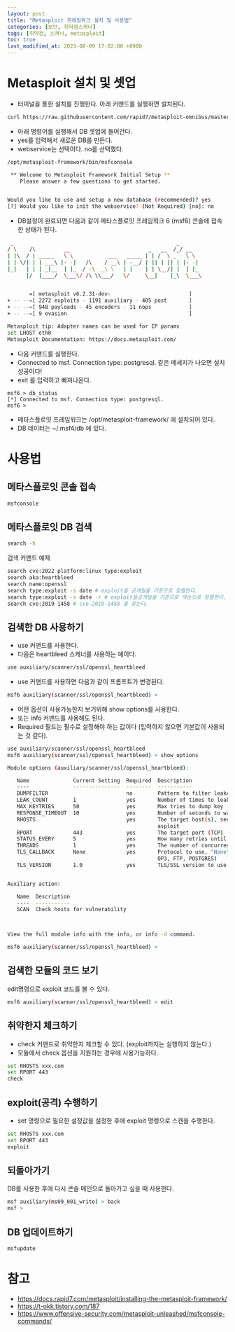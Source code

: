 ```yaml
---
layout: post
title: "Metasploit 프레임워크 설치 및 사용법"
categories: [보안, 취약점스캐너]
tags: [취약점, 스캐너, metasploit]
toc: true
last_modified_at: 2023-08-09 17:02:00 +0900
---
```


# Metasploit 설치 및 셋업
- 터미널을 통한 설치를 진행한다. 아래 커맨드를 실행하면 설치된다. 

```sh
curl https://raw.githubusercontent.com/rapid7/metasploit-omnibus/master/config/templates/metasploit-framework-wrappers/msfupdate.erb > msfinstall && chmod 755 msfinstall && ./msfinstall
```

- 아래 명령어를 실행해서 DB 셋업에 들어간다. 
- yes를 입력해서 새로운 DB를 만든다. 
- webservice는 선택이다. no를 선택했다. 

```sh
/opt/metasploit-framework/bin/msfconsole

 ** Welcome to Metasploit Framework Initial Setup **
    Please answer a few questions to get started.


Would you like to use and setup a new database (recommended)? yes
[?] Would you like to init the webservice? (Not Required) [no]: no
```

- DB설정이 완료되면 다음과 같이 메타스플로잇 프레임워크 6 (msf6) 콘솔에 접속한 상태가 된다. 

```sh
 _                                                    _
/ \    /\         __                         _   __  /_/ __
| |\  / | _____   \ \           ___   _____ | | /  \ _   \ \
| | \/| | | ___\ |- -|   /\    / __\ | -__/ | || | || | |- -|
|_|   | | | _|__  | |_  / -\ __\ \   | |    | | \__/| |  | |_
      |/  |____/  \___\/ /\ \\___/   \/     \__|    |_\  \___\


       =[ metasploit v6.2.31-dev-                         ]
+ -- --=[ 2272 exploits - 1191 auxiliary - 405 post       ]
+ -- --=[ 948 payloads - 45 encoders - 11 nops            ]
+ -- --=[ 9 evasion                                       ]

Metasploit tip: Adapter names can be used for IP params
set LHOST eth0
Metasploit Documentation: https://docs.metasploit.com/

```

- 다음 커맨드를 실행한다. 
- Connected to msf. Connection type: postgresql. 같은 메세지가 나오면 설치 성공이다!
- exit 를 입력하고 빠져나온다. 

```
msf6 > db_status
[*] Connected to msf. Connection type: postgresql.
msf6 > 
 ```

- 메타스플로잇 프레임워크는 /opt/metasploit-framework/ 에 설치되어 있다. 
- DB 데이터는 ~/.msf4/db 에 있다. 

 # 사용법
 ## 메타스플로잇 콘솔 접속
 ```sh
 msfconsole
 ```

 ## 메타스플로잇 DB 검색
```sh
search -h 
```

검색 커맨드 예제

```sh
search cve:2022 platform:linux type:exploit
search aka:heartbleed
search name:openssl 
search type:exploit -s date # exploit을 공개일을 기준으로 정렬한다. 
search type:exploit -s date -r # exploit을공개일을 기준으로 역순으로 정렬한다.  
search cve:2019 1458 # cve-2019-1458 을 찾는다. 
```

## 검색한 DB 사용하기
- use 커맨드를 사용한다. 
- 다음은 heartbleed 스캐너를 사용하는 예이다. 

```sh
use auxiliary/scanner/ssl/openssl_heartbleed
```

- use 커맨드를 사용하면 다음과 같이 프롬프트가 변경된다. 

```sh
msf6 auxiliary(scanner/ssl/openssl_heartbleed) >
```

- 어떤 옵션이 사용가능한지 보기위해 show options를 사용한다. 
- 또는 info 커맨드를 사용해도 된다. 
- Required 필드는 필수로 설정해야 하는 값이다 (입력하지 않으면 기본값이 사용되는 것 같다).

```sh
use auxiliary/scanner/ssl/openssl_heartbleed
msf6 auxiliary(scanner/ssl/openssl_heartbleed) > show options

Module options (auxiliary/scanner/ssl/openssl_heartbleed):

   Name              Current Setting  Required  Description
   ----              ---------------  --------  -----------
   DUMPFILTER                         no        Pattern to filter leaked memory before storing
   LEAK_COUNT        1                yes       Number of times to leak memory per SCAN or DUMP invocation
   MAX_KEYTRIES      50               yes       Max tries to dump key
   RESPONSE_TIMEOUT  10               yes       Number of seconds to wait for a server response
   RHOSTS                             yes       The target host(s), see https://github.com/rapid7/metasploit-framework/wiki/Using-Met
                                                asploit
   RPORT             443              yes       The target port (TCP)
   STATUS_EVERY      5                yes       How many retries until key dump status
   THREADS           1                yes       The number of concurrent threads (max one per host)
   TLS_CALLBACK      None             yes       Protocol to use, "None" to use raw TLS sockets (Accepted: None, SMTP, IMAP, JABBER, P
                                                OP3, FTP, POSTGRES)
   TLS_VERSION       1.0              yes       TLS/SSL version to use (Accepted: SSLv3, 1.0, 1.1, 1.2)


Auxiliary action:

   Name  Description
   ----  -----------
   SCAN  Check hosts for vulnerability



View the full module info with the info, or info -d command.

msf6 auxiliary(scanner/ssl/openssl_heartbleed) >
```

## 검색한 모듈의 코드 보기
edit명령으로 exploit 코드를 볼 수 있다. 

```sh
msf6 auxiliary(scanner/ssl/openssl_heartbleed) > edit
```


## 취약한지 체크하기
- check 커맨드로 취약한지 체크할 수 있다. (exploit까지는 실행하지 않는다.)
- 모듈에서 check 옵션을 지원하는 경우에 사용가능하다. 

```sh
set RHOSTS xxx.com 
set RPORT 443
check 
```

## exploit(공격) 수행하기
- set 명령으로 필요한 설정값을 설정한 후에 exploit 명령으로 스캔을 수행한다. 

```sh
set RHOSTS xxx.com 
set RPORT 443
exploit
```

## 되돌아가기
DB를 사용한 후에 다시 콘솔 메인으로 돌아가고 싶을 때 사용한다. 

```sh
msf auxiliary(ms09_001_write) > back
msf >
```

## DB 업데이트하기

```sh
msfupdate 
```

# 참고 
- https://docs.rapid7.com/metasploit/installing-the-metasploit-framework/
- https://t-okk.tistory.com/187
- https://www.offensive-security.com/metasploit-unleashed/msfconsole-commands/